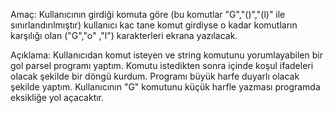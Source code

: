 
Amaç: Kullanıcının girdiği komuta göre (bu komutlar "G","()","(l)" ile sınırlandırılmıştır) 
kullanıcı kac tane komut girdiyse o kadar komutların karşılığı olan ("G","o" ,"l") karakterleri ekrana yazılacak.

Açıklama: Kullanıcıdan komut isteyen ve string komutunu yorumlayabilen bir gol parsel programı yaptım.
Komutu istedikten sonra içinde koşul ifadeleri olacak şekilde bir döngü kurdum.
Programı büyük harfe duyarlı olacak şekilde yaptım. Kullanıcının "G" komutunu küçük harfle yazması programda eksikliğe yol açacaktır.

